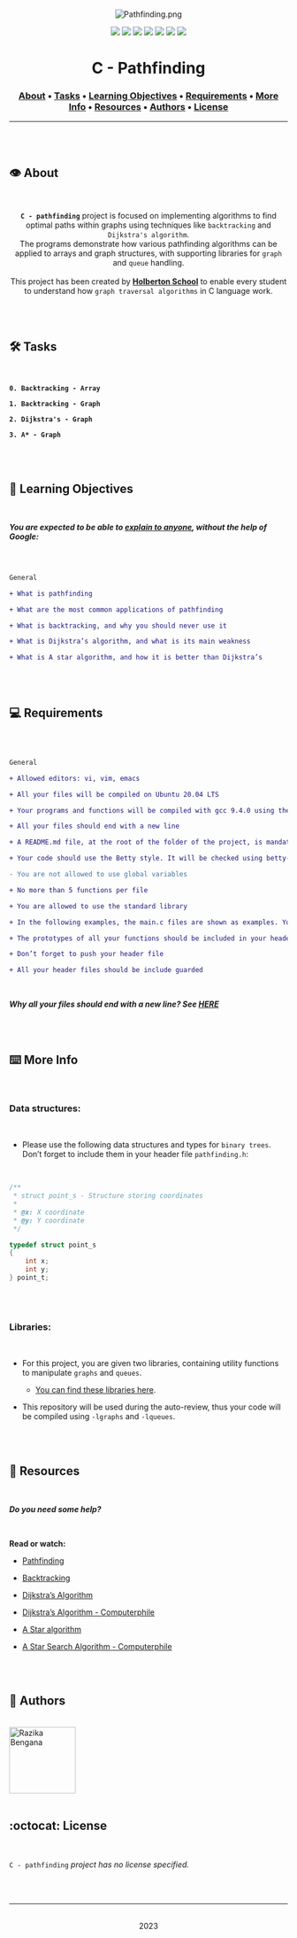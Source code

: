 <div align="center">
<br>

![Pathfinding.png](README-image/pathfinding.png)

</div>


<p align="center">
<img src="https://img.shields.io/badge/-C-yellow">
<img src="https://img.shields.io/badge/-Linux-lightgrey">
<img src="https://img.shields.io/badge/-WSL-brown">
<img src="https://img.shields.io/badge/-Ubuntu%2020.04.4%20LTS-orange">
<img src="https://img.shields.io/badge/-JetBrains-blue">
<img src="https://img.shields.io/badge/-Holberton%20School-red">
<img src="https://img.shields.io/badge/License-not%20specified-brightgreen">
</p>


<h1 align="center"> C - Pathfinding </h1>


<h3 align="center">
<a href="https://github.com/RazikaBengana/holbertonschool-system_algorithms/tree/main/pathfinding#eye-about">About</a> •
<a href="https://github.com/RazikaBengana/holbertonschool-system_algorithms/tree/main/pathfinding#hammer_and_wrench-tasks">Tasks</a> •
<a href="https://github.com/RazikaBengana/holbertonschool-system_algorithms/tree/main/pathfinding#memo-learning-objectives">Learning Objectives</a> •
<a href="https://github.com/RazikaBengana/holbertonschool-system_algorithms/tree/main/pathfinding#computer-requirements">Requirements</a> •
<a href="https://github.com/RazikaBengana/holbertonschool-system_algorithms/tree/main/pathfinding#keyboard-more-info">More Info</a> •
<a href="https://github.com/RazikaBengana/holbertonschool-system_algorithms/tree/main/pathfinding#mag_right-resources">Resources</a> •
<a href="https://github.com/RazikaBengana/holbertonschool-system_algorithms/tree/main/pathfinding#bust_in_silhouette-authors">Authors</a> •
<a href="https://github.com/RazikaBengana/holbertonschool-system_algorithms/tree/main/pathfinding#octocat-license">License</a>
</h3>

---

<!-- ------------------------------------------------------------------------------------------------- -->

<br>
<br>

## :eye: About

<br>

<div align="center">

**`C - pathfinding`** project is focused on implementing algorithms to find optimal paths within graphs using techniques like `backtracking` and `Dijkstra's algorithm`.
<br>
The programs demonstrate how various pathfinding algorithms can be applied to arrays and graph structures, with supporting libraries for `graph` and `queue` handling.
<br>
<br>
This project has been created by **[Holberton School](https://www.holbertonschool.com/about-holberton)** to enable every student to understand how `graph traversal algorithms` in C language work.

</div>

<br>
<br>

<!-- ------------------------------------------------------------------------------------------------- -->

## :hammer_and_wrench: Tasks

<br>

**`0. Backtracking - Array`**

**`1. Backtracking - Graph`**

**`2. Dijkstra's - Graph`**

**`3. A* - Graph`**

<br>
<br>

<!-- ------------------------------------------------------------------------------------------------- -->

## :memo: Learning Objectives

<br>

**_You are expected to be able to [explain to anyone](https://fs.blog/feynman-learning-technique/), without the help of Google:_**

<br>

```diff

General

+ What is pathfinding

+ What are the most common applications of pathfinding

+ What is backtracking, and why you should never use it

+ What is Dijkstra’s algorithm, and what is its main weakness

+ What is A star algorithm, and how it is better than Dijkstra’s

```

<br>
<br>

<!-- ------------------------------------------------------------------------------------------------- -->

## :computer: Requirements

<br>

```diff

General

+ Allowed editors: vi, vim, emacs

+ All your files will be compiled on Ubuntu 20.04 LTS

+ Your programs and functions will be compiled with gcc 9.4.0 using the flags -Wall -Werror -Wextra and -pedantic

+ All your files should end with a new line

+ A README.md file, at the root of the folder of the project, is mandatory

+ Your code should use the Betty style. It will be checked using betty-style.pl and betty-doc.pl

- You are not allowed to use global variables

+ No more than 5 functions per file

+ You are allowed to use the standard library

+ In the following examples, the main.c files are shown as examples. You can use them to test your functions, but you don’t have to push them to your repo (if you do we won’t take them into account). We will use our own main.c files at compilation. Our main.c files might be different from the one shown in the examples

+ The prototypes of all your functions should be included in your header file called pathfinding.h

+ Don’t forget to push your header file

+ All your header files should be include guarded

```

<br>

**_Why all your files should end with a new line? See [HERE](https://unix.stackexchange.com/questions/18743/whats-the-point-in-adding-a-new-line-to-the-end-of-a-file/18789)_**

<br>
<br>

<!-- ------------------------------------------------------------------------------------------------- -->

## :keyboard: More Info

<br>

### Data structures:

<br>

- Please use the following data structures and types for `binary trees`. <br>
  Don’t forget to include them in your header file `pathfinding.h`:

<br>

```c
/**
 * struct point_s - Structure storing coordinates
 *
 * @x: X coordinate
 * @y: Y coordinate
 */

typedef struct point_s
{
    int x;
    int y;
} point_t;
```

<br>
<br>

### Libraries:

<br>

- For this project, you are given two libraries, containing utility functions to manipulate `graphs` and `queues`.

    - [You can find these libraries here](https://github.com/hs-hq/0x07-pathfinding.c).

- This repository will be used during the auto-review, thus your code will be compiled using `-lgraphs` and `-lqueues`.

<br>
<br>

<!-- ------------------------------------------------------------------------------------------------- -->

## :mag_right: Resources

<br>

**_Do you need some help?_**

<br>

**Read or watch:**

* [Pathfinding](https://en.wikipedia.org/wiki/Pathfinding)

* [Backtracking](https://en.wikibooks.o%20you%20can%20find%20these%20libraries%20here.rg/wiki/Algorithms/Backtracking)

* [Dijkstra’s Algorithm](https://en.wikipedia.org/wiki/Dijkstra%27s_algorithm)

* [Dijkstra’s Algorithm - Computerphile](https://www.youtube.com/watch?v=GazC3A4OQTE)

* [A Star algorithm](https://en.wikipedia.org/wiki/A*_search_algorithm)

* [A Star Search Algorithm - Computerphile](https://www.youtube.com/watch?v=ySN5Wnu88nE)

<br>
<br>

<!-- ------------------------------------------------------------------------------------------------- -->

## :bust_in_silhouette: Authors

<br>

<img src="https://img.shields.io/badge/Razika%20Bengana-darkblue" alt="Razika Bengana" width="120">

<br>
<br>

<!-- ------------------------------------------------------------------------------------------------- -->

## :octocat: License

<br>

```C - pathfinding``` _project has no license specified._

<br>
<br>

---

<p align="center"><br>2023</p>